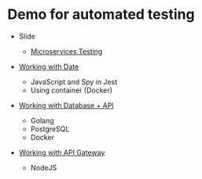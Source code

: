 # Demo for automated testing

* Slide
  * [Microservices Testing](https://martinfowler.com/articles/microservice-testing/)

* [Working with Date](https://github.com/up1/demo-with-date)
   * JavaScript and Spy in Jest
   * Using container (Docker)
* [Working with Database + API](https://github.com/up1/demo-with-database)
   * Golang
   * PostgreSQL
   * Docker
* [Working with API Gateway](https://github.com/up1/demo-with-api-gateway)
   * NodeJS
